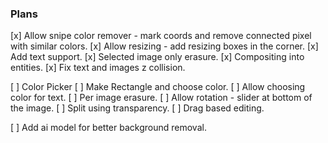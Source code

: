 ### Plans
[x] Allow snipe color remover - mark coords and remove connected pixel with similar colors.
[x] Allow resizing - add resizing boxes in the corner.
[x] Add text support.
[x] Selected image only erasure.
[x] Compositing into entities.
[x] Fix text and images z collision.

[ ] Color Picker
[ ] Make Rectangle and choose color.
[ ] Allow choosing color for text.
[ ] Per image erasure.
[ ] Allow rotation - slider at bottom of the image.
[ ] Split using transparency.
[ ] Drag based editing.

[ ] Add ai model for better background removal.
